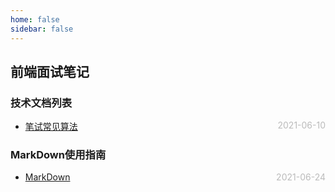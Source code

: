 ```yaml
---
home: false
sidebar: false
---
```

##  前端面试笔记
### 技术文档列表
* [笔试常见算法](./vue/vuex)  <span style="color:#bbb; float:right">2021-06-10</span>
### MarkDown使用指南
*  [MarkDown](../blog-daily/use-markdown)  <span style="color:#bbb; float:right">2021-06-24</span>
